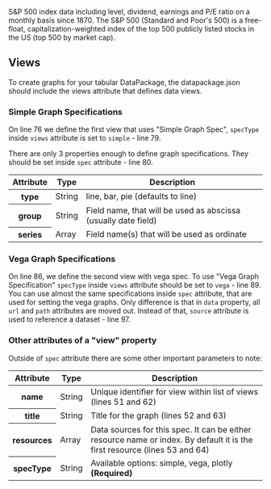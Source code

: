 S&P 500 index data including level, dividend, earnings and P/E ratio on a monthly basis since 1870. The S&P 500 (Standard and Poor's 500) is a free-float, capitalization-weighted index of the top 500 publicly listed stocks in the US (top 500 by market cap).

## Views

To create graphs for your tabular DataPackage, the datapackage.json should include the views attribute that defines data views.

<script src="https://gist.github.com/anuveyatsu/881edf757c2ee3fe08b439d6c489c5ed.js"></script>

### Simple Graph Specifications

On line 76 we define the first view that uses "Simple Graph Spec", `specType` inside `views` attribute is set to `simple` - line 79.

There are only 3 properties enough to define graph specifications. They should be set inside `spec` attribute - line 80.

<table class="table table-bordered table-striped resource-summary">
  <thead>
   <tr>
     <th>Attribute</th>
     <th>Type</th>
     <th>Description</th>
   </tr>
  </thead>
  <tbody>
    <tr>
      <th>type</th>
      <td>String</td>
      <td>line, bar, pie (defaults to line)</td>
    </tr>
    <tr>
      <th>group</th>
      <td>String</td>
      <td>Field name, that will be used as abscissa (usually date field)</td>
    </tr>
    <tr>
      <th>series</th>
      <td>Array</td>
      <td>Field name(s) that will be used as ordinate</td>
    </tr>
  </tbody>
</table>

### Vega Graph Specifications

On line 86, we define the second view with vega spec. To use "Vega Graph Specification" `specType` inside `views` attribute should be set to `vega` - line 89. You can use almost the same specifications inside `spec` attribute, that are used for setting the vega graphs. Only difference is that in `data` property, all `url` and `path` attributes are moved out. Instead of that, `source` attribute is used to reference a dataset - line 97.

### Other attributes of a "view" property

Outside of `spec` attribute there are some other important parameters to note:

<table class="table table-bordered table-striped resource-summary">
  <thead>
   <tr>
     <th>Attribute</th>
     <th>Type</th>
     <th>Description</th>
   </tr>
  </thead>
  <tbody>
    <tr>
      <th>name</th>
      <td>String</td>
      <td>Unique identifier for view within list of views (lines 51 and 62)</td>
    </tr>
    <tr>
      <th>title</th>
      <td>String</td>
      <td>Title for the graph (lines 52 and 63)</td>
    </tr>
    <tr>
      <th>resources</th>
      <td>Array</td>
      <td>Data sources for this spec. It can be either resource name or index. By default it is the first resource (lines 53 and 64)</td>
    </tr>
    <tr>
      <th>specType</th>
      <td>String</td>
      <td>Available options: simple, vega, plotly <strong>(Required)</strong></td>
    </tr>
  </tbody>
</table>
